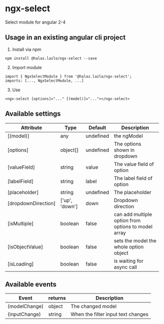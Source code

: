 # ngx-select

Select module for angular 2-4

## Usage in an existing angular cli project
1. Install via npm
```
npm install @halaz.lazlo/ngx-select --save
```

2. Import module
```
import { NgxSelectModule } from '@halaz.lazlo/ngx-select';
imports: [..., NgxSelectModule, ...]
```

3. Use
```
<ngx-select [options]="..." [(model)]="..."></ngx-select>
```

## Available settings
|Attribute|Type|Default|Description
|-|-|-|-|
[(model)]|any|undefined|the ngModel
[options]|object[]|undefined|The options shown in dropdown
[valueField]|string|value|The value field of option
[labelField]|string|label|The label field of option
[placeholder]|string|undefined|The placeholder
[dropdownDirection]|['up', 'down']|down|Dropdown direction
[isMultiple]|boolean|false|can add multiple option from options to model array
[isObjectValue]|boolean|false|sets the model the whole option object
[isLoading]|boolean|false|is waiting for async call

## Available events
|Event|returns|Description
|-|-|-
(modelChange)|object|The changed model
(inputChange)|string|When the filter input text changes

